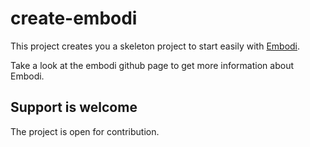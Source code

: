 # create-embodi

This project creates you a skeleton project to start easily with [Embodi](https://github.com/embodijs/generator/tree/main/packages/embodi).

Take a look at the embodi github page to get more information about Embodi.

## Support is welcome

The project is open for contribution.